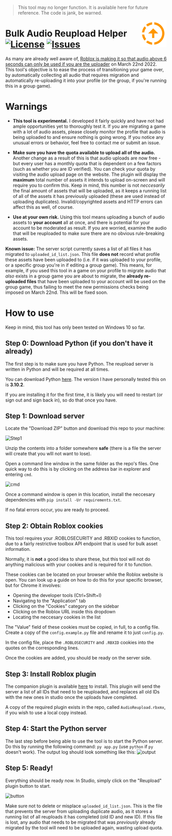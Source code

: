 > This tool may no longer function. It is available here for future reference. The code is jank, be warned.

<img src="resources/icon.png" align="right" height="84" />

# Bulk Audio Reupload Helper [![License](https://img.shields.io/github/license/the-sink/roblox-reuploader)](https://github.com/the-sink/roblox-reuploader/blob/main/LICENSE) [![Issues](https://img.shields.io/github/issues/the-sink/roblox-reuploader)](https://github.com/the-sink/roblox-reuploader/issues)

As many are already well aware of, [Roblox is making it so that audio above 6 seconds can only be used if you are the uploader](https://devforum.roblox.com/t/action-needed-upcoming-changes-to-asset-privacy-for-audio/1701697) on March 22nd 2022. This tool's objective is to ease the process of transitioning your game over, by automatically collecting all audio that requires migration and automatically re-uploading it into your profile (or the group, if you're running this in a group game).

# Warnings
* **This tool is experimental.** I developed it fairly quickly and have not had ample opportunities yet to thoroughly test it. If you are migrating a game with a lot of audio assets, please closely monitor the profile that audio is being uploaded to and ensure nothing is going wrong. If you notice any unusual errors or behavior, feel free to contact me or submit an issue.

* **Make sure you have the quota available to upload all of the audio.** Another change as a result of this is that audio uploads are now free - but every user has a monthly quota that is dependent on a few factors (such as whether you are ID verified). You can check your quota by visiting the audio upload page on the website. The plugin will display the **maximum** total number of assets it intends to upload on-screen and will require you to confirm this. Keep in mind, this number is not *neccesarily* the final amount of assets that will be uploaded, as it keeps a running list of all of the assets it has previously uploaded (these are used instead of uploading duplicates). Invalid/copyrighted assets and HTTP errors can affect this as well, of course.

* **Use at your own risk.** Using this tool means uploading a bunch of audio assets to **your account** all at once, and there is potential for your account to be moderated as result. If you are worried, examine the audio that will be reuploaded to make sure there are no obvious rule-breaking assets.

**Known issue:** The server script currently saves a list of all files it has migrated to `uploaded_id_list.json`. This file **does not** record what profile these assets have been uploaded to (i.e. if it was uploaded to your profile, or a specific group you're in if editing a group game). This means, for example, if you used this tool in a game on your profile to migrate audio that *also* exists in a group game you are about to migrate, the **already re-uploaded files** that have been uploaded to your account will be used on the group game, thus failing to meet the new permissions checks being imposed on March 22nd. This will be fixed soon.

# How to use

Keep in mind, this tool has only been tested on Windows 10 so far.

## Step 0: Download Python (if you don't have it already)

The first step is to make sure you have Python. The reupload server is written in Python and will be required at all times.

You can download Python [here](https://www.python.org/). The version I have personally tested this on is **3.10.2**.

If you are installing it for the first time, it is likely you will need to restart (or sign out and sign back in), so do that once you have.

## Step 1: Download server

Locate the "Download ZIP" button and download this repo to your machine:

![Step1](https://i.imgur.com/OW7CcFW.png)

Unzip the contents into a folder somewhere **safe** (there is a file the server will create that you wlll not want to lose).

Open a command line window in the same folder as the repo's files. One quick way to do this is by clicking on the address bar in explorer and entering `cmd`.

![cmd](https://i.imgur.com/6kH0XII.png)

Once a command window is open in this location, install the neccesary dependencies with `pip install -Ur requirements.txt`.

If no fatal errors occur, you are ready to proceed.

## Step 2: Obtain Roblox cookies

This tool requires your .ROBLOSECURITY and .RBXID cookies to function, due to a fairly restrictive toolbox API endpoint that is used for bulk asset information.

Normally, it is **not** a good idea to share these, but this tool will not do anything malicious with your cookies and is required for it to function.

These cookies can be located on your browser while the Roblox website is open. You can look up a guide on how to do this for your specific browser, but for Chrome it involves:

* Opening the developer tools (Ctrl+Shift+I)
* Navigating to the "Application" tab
* Clicking on the "Cookies" category on the sidebar
* Clicking on the Roblox URL inside this dropdown
* Locating the neccesary cookies in the list

The "Value" field of these cookies must be copied, in full, to a config file. Create a copy of the `config.example.py` file and rename it to just `config.py`.

In the config file, place the `.ROBLOSECURITY` and `.RBXID` cookies into the quotes on the corresponding lines.

Once the cookies are added, you should be ready on the server side.

## Step 3: Install Roblox plugin

The companion plugin is available [here](https://www.roblox.com/library/9106046275/Bulk-Audio-Reupload-Helper) to install. This plugin will send the server a list of all IDs that need to be reuploaded, and replaces all old IDs with the new ones in studio once the uploads have completed.

A copy of the required plugin exists in the repo, called `AudioReupload.rbxmx`, if you wish to use a local copy instead.

## Step 4: Start the Python server

The last step before being able to use the tool is to start the Python server. Do this by running the following command: `py app.py` (use `python` if `py` doesn't work). The output log should look something like this:
![output](https://i.imgur.com/woJI7Oq.png)

## Step 5: Ready!

Everything should be ready now. In Studio, simply click on the "Reupload" plugin button to start.

![button](https://i.imgur.com/vLzoVPt.png)

Make sure not to delete or misplace `uploaded_id_list.json`. This is the file that prevents the server from uploading duplicate audio, as it stores a running list of all reuploads it has completed (old ID and new ID). If this file is lost, any audio that needs to be migrated that was *previously* already migrated by the tool will need to be uploaded again, wasting upload quota.
